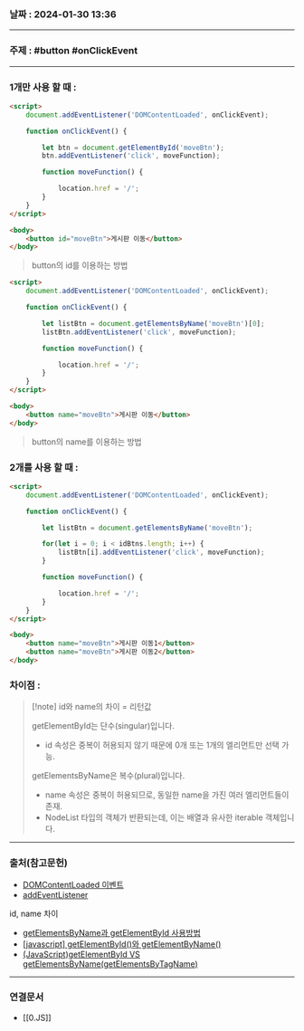 ### 날짜 : 2024-01-30 13:36

___

### 주제 : #button #onClickEvent

___

### 1개만 사용 할 때 : 

``` html
<script>
    document.addEventListener('DOMContentLoaded', onClickEvent); 

    function onClickEvent() {

        let btn = document.getElementById('moveBtn');
        btn.addEventListener('click', moveFunction);

        function moveFunction() {

            location.href = '/';
        }
    }
</script>

<body>
    <button id="moveBtn">게시판 이동</button>
</body>
```

> button의 id를 이용하는 방법

``` html
<script>
    document.addEventListener('DOMContentLoaded', onClickEvent);

    function onClickEvent() {

        let listBtn = document.getElementsByName('moveBtn')[0];
        listBtn.addEventListener('click', moveFunction);

        function moveFunction() {

            location.href = '/';
        }
    }
</script>

<body>
    <button name="moveBtn">게시판 이동</button>
</body>

```

> button의 name를 이용하는 방법

### 2개를 사용 할 때 :

``` html
<script>
    document.addEventListener('DOMContentLoaded', onClickEvent);

    function onClickEvent() {

        let listBtn = document.getElementsByName('moveBtn');

		for(let i = 0; i < idBtns.length; i++) { 
			listBtn[i].addEventListener('click', moveFunction); 
		}

        function moveFunction() {

            location.href = '/';
        }
    }
</script>

<body>
    <button name="moveBtn">게시판 이동1</button>
    <button name="moveBtn">게시판 이동2</button>
</body>

```

### 차이점 :

>[!note] id와 name의 차이 = 리턴값
>
> getElementById는 단수(singular)입니다. 
> 
> - id 속성은 중복이 허용되지 않기 때문에 0개 또는 1개의 엘리먼트만 선택 가능.
> 
> getElementsByName은 복수(plural)입니다. 
> 
> - name 속성은 중복이 허용되므로, 동일한 name을 가진 여러 엘리먼트들이 존재.
> - NodeList 타입의 객체가 반환되는데, 이는 배열과 유사한 iterable 객체입니다.

___

### 출처(참고문헌)

- [DOMContentLoaded 이벤트](https://developer.mozilla.org/ko/docs/Web/API/Document/DOMContentLoaded_event)
- [addEventListener](https://ko.javascript.info/introduction-browser-events)

id, name 차이

- [getElementsByName과 getElementById 사용방법](https://blog.naver.com/ssuyastory/100168541817)
- [[javascript] getElementById()와 getElementByName()](https://jayheya.tistory.com/entry/javascript-getElementById%EC%99%80-getElementByName)
- [(JavaScript)getElementById VS getElementsByName(getElementsByTagName)](https://blog.naver.com/qbxlvnf11/220854728639)

___

### 연결문서

- [[0.JS]]

